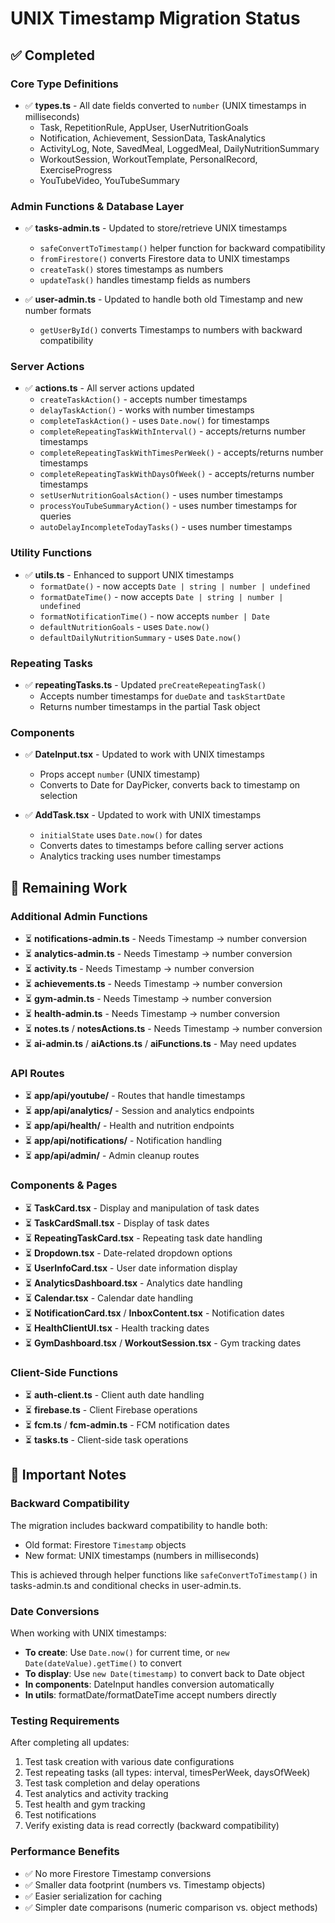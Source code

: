 # UNIX Timestamp Migration Status

## ✅ Completed

### Core Type Definitions
- ✅ **types.ts** - All date fields converted to `number` (UNIX timestamps in milliseconds)
  - Task, RepetitionRule, AppUser, UserNutritionGoals
  - Notification, Achievement, SessionData, TaskAnalytics
  - ActivityLog, Note, SavedMeal, LoggedMeal, DailyNutritionSummary
  - WorkoutSession, WorkoutTemplate, PersonalRecord, ExerciseProgress
  - YouTubeVideo, YouTubeSummary

### Admin Functions & Database Layer
- ✅ **tasks-admin.ts** - Updated to store/retrieve UNIX timestamps
  - `safeConvertToTimestamp()` helper function for backward compatibility
  - `fromFirestore()` converts Firestore data to UNIX timestamps
  - `createTask()` stores timestamps as numbers
  - `updateTask()` handles timestamp fields as numbers

- ✅ **user-admin.ts** - Updated to handle both old Timestamp and new number formats
  - `getUserById()` converts Timestamps to numbers with backward compatibility

### Server Actions
- ✅ **actions.ts** - All server actions updated
  - `createTaskAction()` - accepts number timestamps
  - `delayTaskAction()` - works with number timestamps
  - `completeTaskAction()` - uses `Date.now()` for timestamps
  - `completeRepeatingTaskWithInterval()` - accepts/returns number timestamps
  - `completeRepeatingTaskWithTimesPerWeek()` - accepts/returns number timestamps
  - `completeRepeatingTaskWithDaysOfWeek()` - accepts/returns number timestamps
  - `setUserNutritionGoalsAction()` - uses number timestamps
  - `processYouTubeSummaryAction()` - uses number timestamps for queries
  - `autoDelayIncompleteTodayTasks()` - uses number timestamps

### Utility Functions
- ✅ **utils.ts** - Enhanced to support UNIX timestamps
  - `formatDate()` - now accepts `Date | string | number | undefined`
  - `formatDateTime()` - now accepts `Date | string | number | undefined`
  - `formatNotificationTime()` - now accepts `number | Date`
  - `defaultNutritionGoals` - uses `Date.now()`
  - `defaultDailyNutritionSummary` - uses `Date.now()`

### Repeating Tasks
- ✅ **repeatingTasks.ts** - Updated `preCreateRepeatingTask()`
  - Accepts number timestamps for `dueDate` and `taskStartDate`
  - Returns number timestamps in the partial Task object

### Components
- ✅ **DateInput.tsx** - Updated to work with UNIX timestamps
  - Props accept `number` (UNIX timestamp)
  - Converts to Date for DayPicker, converts back to timestamp on selection

- ✅ **AddTask.tsx** - Updated to work with UNIX timestamps
  - `initialState` uses `Date.now()` for dates
  - Converts dates to timestamps before calling server actions
  - Analytics tracking uses number timestamps

## 🚧 Remaining Work

### Additional Admin Functions
- ⏳ **notifications-admin.ts** - Needs Timestamp → number conversion
- ⏳ **analytics-admin.ts** - Needs Timestamp → number conversion
- ⏳ **activity.ts** - Needs Timestamp → number conversion
- ⏳ **achievements.ts** - Needs Timestamp → number conversion
- ⏳ **gym-admin.ts** - Needs Timestamp → number conversion
- ⏳ **health-admin.ts** - Needs Timestamp → number conversion
- ⏳ **notes.ts** / **notesActions.ts** - Needs Timestamp → number conversion
- ⏳ **ai-admin.ts** / **aiActions.ts** / **aiFunctions.ts** - May need updates

### API Routes
- ⏳ **app/api/youtube/** - Routes that handle timestamps
- ⏳ **app/api/analytics/** - Session and analytics endpoints
- ⏳ **app/api/health/** - Health and nutrition endpoints
- ⏳ **app/api/notifications/** - Notification handling
- ⏳ **app/api/admin/** - Admin cleanup routes

### Components & Pages
- ⏳ **TaskCard.tsx** - Display and manipulation of task dates
- ⏳ **TaskCardSmall.tsx** - Display of task dates
- ⏳ **RepeatingTaskCard.tsx** - Repeating task date handling
- ⏳ **Dropdown.tsx** - Date-related dropdown options
- ⏳ **UserInfoCard.tsx** - User date information display
- ⏳ **AnalyticsDashboard.tsx** - Analytics date handling
- ⏳ **Calendar.tsx** - Calendar date handling
- ⏳ **NotificationCard.tsx** / **InboxContent.tsx** - Notification dates
- ⏳ **HealthClientUI.tsx** - Health tracking dates
- ⏳ **GymDashboard.tsx** / **WorkoutSession.tsx** - Gym tracking dates

### Client-Side Functions
- ⏳ **auth-client.ts** - Client auth date handling
- ⏳ **firebase.ts** - Client Firebase operations
- ⏳ **fcm.ts** / **fcm-admin.ts** - FCM notification dates
- ⏳ **tasks.ts** - Client-side task operations

## 📝 Important Notes

### Backward Compatibility
The migration includes backward compatibility to handle both:
- Old format: Firestore `Timestamp` objects
- New format: UNIX timestamps (numbers in milliseconds)

This is achieved through helper functions like `safeConvertToTimestamp()` in tasks-admin.ts and conditional checks in user-admin.ts.

### Date Conversions
When working with UNIX timestamps:
- **To create**: Use `Date.now()` for current time, or `new Date(dateValue).getTime()` to convert
- **To display**: Use `new Date(timestamp)` to convert back to Date object
- **In components**: DateInput handles conversion automatically
- **In utils**: formatDate/formatDateTime accept numbers directly

### Testing Requirements
After completing all updates:
1. Test task creation with various date configurations
2. Test repeating tasks (all types: interval, timesPerWeek, daysOfWeek)
3. Test task completion and delay operations
4. Test analytics and activity tracking
5. Test health and gym tracking
6. Test notifications
7. Verify existing data is read correctly (backward compatibility)

### Performance Benefits
- ✅ No more Firestore Timestamp conversions
- ✅ Smaller data footprint (numbers vs. Timestamp objects)
- ✅ Easier serialization for caching
- ✅ Simpler date comparisons (numeric comparison vs. object methods)

